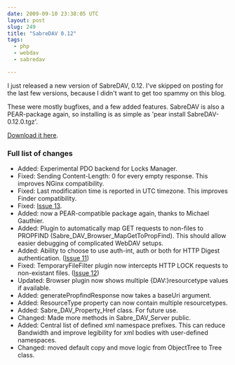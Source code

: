 ```yaml
---
date: 2009-09-10 23:38:05 UTC
layout: post
slug: 249
title: "SabreDAV 0.12"
tags:
  - php
  - webdav
  - sabredav

---
```

<p>I just released a new version of SabreDAV, 0.12. I've skipped on posting for the last few versions, because I didn't want to get too spammy on this blog.</p>

<p>These were mostly bugfixes, and a few added features. SabreDAV is also a PEAR-package again, so installing is as simple as 'pear install SabreDAV-0.12.0.tgz'.</p>

<p><a href="https://github.com/fruux/sabre-dav/releases/">Download it here</a>.</p>

<h3>Full list of changes</h3>

<ul>
  <li>Added: Experimental PDO backend for Locks Manager.</li>
  <li>Fixed: Sending Content-Length: 0 for every empty response. This improves NGinx compatibility.</li>
  <li>Fixed: Last modification time is reported in UTC timezone. This improves Finder compatibility.</li>
  <li>Fixed: <a href="http://code.google.com/p/sabredav/issues/detail?id=13">Issue 13</a>.</li>
  <li>Added: now a PEAR-compatible package again, thanks to Michael Gauthier.</li>
  <li>Added: Plugin to automatically map GET requests to non-files to PROPFIND (Sabre_DAV_Browser_MapGetToPropFind). This should allow easier debugging of complicated WebDAV setups.</li>
  <li>Added: Ability to choose to use auth-int, auth or both for HTTP Digest authentication. (<a href="http://code.google.com/p/sabredav/issues/detail?id=11">Issue 11</a>)</li>
  <li>Fixed: TemporaryFileFilter plugin now intercepts HTTP LOCK requests to non-existant files. (<a href="http://code.google.com/p/sabredav/issues/detail?id=12">Issue 12</a>)</li>
  <li>Updated: Browser plugin now shows multiple {DAV:}resourcetype values if available.</li>
  <li>Added: generatePropfindResponse now takes a baseUri argument.</li>
  <li>Added: ResourceType property can now contain multiple resourcetypes.</li>
  <li>Added: Sabre_DAV_Property_Href class. For future use.</li>
  <li>Changed: Made more methods in Sabre_DAV_Server public.</li>
  <li>Added: Central list of defined xml namespace prefixes. This can reduce Bandwidth and improve legibility for xml bodies with user-defined namespaces.</li>
  <li>Changed: moved default copy and move logic from ObjectTree to Tree class.</li>
</ul>
